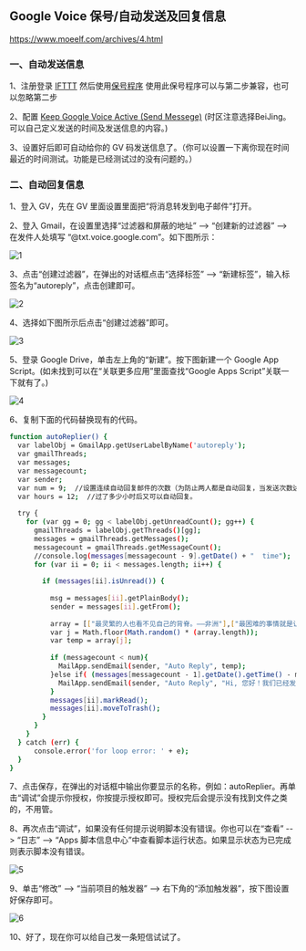 ## Google Voice 保号/自动发送及回复信息

https://www.moeelf.com/archives/4.html

### 一、自动发送信息

1、注册登录 [IFTTT](https://ifttt.com)       然后使用[保号程序](https://ifttt.com/applets/SMGSYPzw-google-voice)   使用此保号程序可以与第二步兼容，也可以忽略第二步

2、配置 [Keep Google Voice Active (Send Messege)](https://ifttt.com/applets/SsnxTYZJ-keep-google-voice-active-send-messege) (时区注意选择BeiJing。可以自己定义发送的时间及发送信息的内容。)

3、设置好后即可自动给你的 GV 码发送信息了。（你可以设置一下离你现在时间最近的时间测试。功能是已经测试过的没有问题的。）


### 二、自动回复信息

1、登入 GV，先在 GV 里面设置里面把“将消息转发到电子邮件”打开。

2、登入 Gmail，在设置里选择“过滤器和屏蔽的地址” --> “创建新的过滤器” --> 在发件人处填写 “@txt.voice.google.com”。如下图所示：

![1](https://raw.githubusercontent.com/veip007/GV_GoogleVoice/master/1.png)

3、点击“创建过滤器”，在弹出的对话框点击“选择标签” --> “新建标签”，输入标签名为“autoreply”，点击创建即可。

![2](https://raw.githubusercontent.com/veip007/GV_GoogleVoice/master/2.png)

4、选择如下图所示后点击“创建过滤器”即可。

![3](https://raw.githubusercontent.com/veip007/GV_GoogleVoice/master/3.png)


5、登录 Google Drive，单击左上角的“新建”。按下图新建一个 Google App Script。(如未找到可以在“关联更多应用”里面查找“Google Apps Script”关联一下就有了。)

![4](https://raw.githubusercontent.com/veip007/GV_GoogleVoice/master/4.png)

6、复制下面的代码替换现有的代码。
```bash
function autoReplier() {
  var labelObj = GmailApp.getUserLabelByName('autoreply');
  var gmailThreads;
  var messages;
  var messagecount;
  var sender;
  var num = 9;  //设置连续自动回复邮件的次数（为防止两人都是自动回复，当发送次数达到 9 时将不自动回复）。
  var hours = 12;  //过了多少小时后又可以自动回复。
    
  try {
    for (var gg = 0; gg < labelObj.getUnreadCount(); gg++) {
      gmailThreads = labelObj.getThreads()[gg];
      messages = gmailThreads.getMessages();
      messagecount = gmailThreads.getMessageCount();
      //console.log(messages[messagecount - 9].getDate() + "  time");
      for (var ii = 0; ii < messages.length; ii++) {
      
        if (messages[ii].isUnread()) {
        
          msg = messages[ii].getPlainBody();
          sender = messages[ii].getFrom(); 
        
          array = [["最灵繁的人也看不见自己的背脊。——非洲"],["最困难的事情就是认识自己。——希腊"],["有勇气承担命运这才是英雄好汉。——黑塞"],["阅读使人充实，会谈使人敏捷，写作使人精确。——培根"],["自知之明是最难得的知识。——西班牙"],["有时候读书是一种巧妙地避开思考的方法。——赫尔普斯"],["越是无能的人，越喜欢挑剔别人的错儿。——爱尔兰"],["一个人即使已登上顶峰，也仍要自强不息。——罗素·贝克"],["最大的挑战和突破在于用人，而用人最大的突破在于信任人。——马云"]];
          var j = Math.floor(Math.random() * (array.length));
          var temp = array[j];
        
          if (messagecount < num){
            MailApp.sendEmail(sender, "Auto Reply", temp);
          }else if( (messages[messagecount - 1].getDate().getTime() - messages[messagecount - num].getDate().getTime()) > hours * 60 * 60 * 1000 ){
            MailApp.sendEmail(sender, "Auto Reply", "Hi, 您好！我们已经发了好几条信息了，可以停下来休息休息一下了！本短信由 Google Apps Script 自动发出。");
          }
          messages[ii].markRead();
          messages[ii].moveToTrash();
        }
      }
    }
  } catch (err) {
      console.error('for loop error: ' + e);
  }
}

```

7、点击保存，在弹出的对话框中输出你要显示的名称，例如：autoReplier。再单击“调试”会提示你授权，你按提示授权即可。授权完后会提示没有找到文件之类的，不用管。

8、再次点击“调试”，如果没有任何提示说明脚本没有错误。你也可以在“查看” --> “日志” --> “Apps 脚本信息中心”中查看脚本运行状态。如果显示状态为已完成则表示脚本没有错误。

![5](https://raw.githubusercontent.com/veip007/GV_GoogleVoice/master/5.png)

9、单击“修改” --> “当前项目的触发器” --> 右下角的“添加触发器”，按下图设置好保存即可。

![6](https://raw.githubusercontent.com/veip007/GV_GoogleVoice/master/6.png)

10、好了，现在你可以给自己发一条短信试试了。
